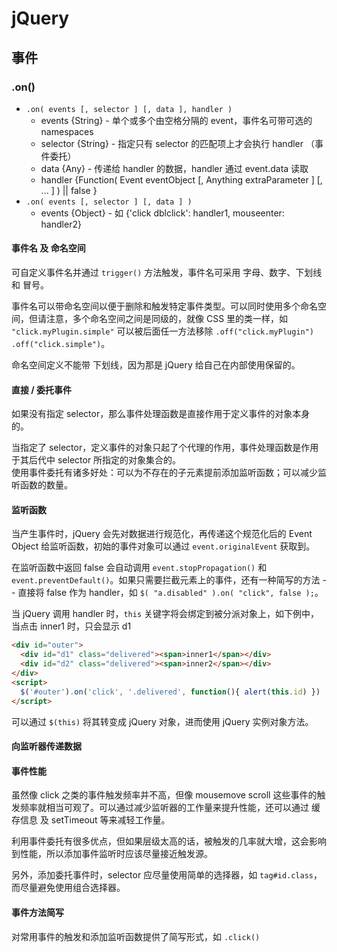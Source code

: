 
# jQuery

## 事件

### .on()

* `.on( events [, selector ] [, data ], handler )`
  * events {String} - 单个或多个由空格分隔的 event，事件名可带可选的 namespaces
  * selector {String} - 指定只有 selector 的匹配项上才会执行 handler （事件委托）
  * data {Any} - 传递给 handler 的数据，handler 通过 event.data 读取
  * handler {Function( Event eventObject [, Anything extraParameter ] [, ... ] ) || false }
* `.on( events [, selector ] [, data ] )`
  * events {Object} - 如 {'click dblclick': handler1, mouseenter: handler2}

#### 事件名 及 命名空间

可自定义事件名并通过 `trigger()` 方法触发，事件名可采用 字母、数字、下划线 和 冒号。

事件名可以带命名空间以便于删除和触发特定事件类型。可以同时使用多个命名空间，但请注意，多个命名空间之间是同级的，就像 CSS 里的类一样，如 `"click.myPlugin.simple"` 可以被后面任一方法移除 `.off("click.myPlugin")` `.off("click.simple")`。

命名空间定义不能带 下划线，因为那是 jQuery 给自己在内部使用保留的。

#### 直接 / 委托事件

如果没有指定 selector，那么事件处理函数是直接作用于定义事件的对象本身的。

当指定了 selector，定义事件的对象只起了个代理的作用，事件处理函数是作用于其后代中 selector 所指定的对象集合的。  
使用事件委托有诸多好处：可以为不存在的子元素提前添加监听函数；可以减少监听函数的数量。

#### 监听函数

当产生事件时，jQuery 会先对数据进行规范化，再传递这个规范化后的 Event Object 给监听函数，初始的事件对象可以通过 `event.originalEvent` 获取到。

在监听函数中返回 false 会自动调用 `event.stopPropagation()` 和 `event.preventDefault()`。如果只需要拦截元素上的事件，还有一种简写的方法 -- 直接将 false 作为 handler，如 `$( "a.disabled" ).on( "click", false );`。

当 jQuery 调用 handler 时，`this` 关键字将会绑定到被分派对象上，如下例中，当点击 inner1 时，只会显示 d1

```html
<div id="outer">
  <div id="d1" class="delivered"><span>inner1</span></div>
  <div id="d2" class="delivered"><span>inner2</span></div>
</div>
<script>
  $('#outer').on('click', '.delivered', function(){ alert(this.id) })
</script>
```

可以通过 `$(this)` 将其转变成 jQuery 对象，进而使用 jQuery 实例对象方法。

#### 向监听器传递数据

#### 事件性能

虽然像 click 之类的事件触发频率并不高，但像 mousemove scroll 这些事件的触发频率就相当可观了。可以通过减少监听器的工作量来提升性能，还可以通过 缓存信息 及 setTimeout 等来减轻工作量。

利用事件委托有很多优点，但如果层级太高的话，被触发的几率就大增，这会影响到性能，所以添加事件监听时应该尽量接近触发源。

另外，添加委托事件时，selector 应尽量使用简单的选择器，如 `tag#id.class`，而尽量避免使用组合选择器。

#### 事件方法简写

对常用事件的触发和添加监听函数提供了简写形式，如 `.click()`












